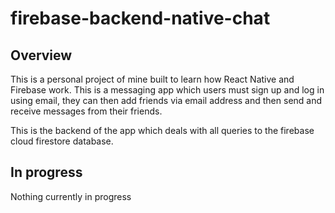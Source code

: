 # firebase-backend-native-chat

## Overview

This is a personal project of mine built to learn how React Native and Firebase work. This is a messaging app which users must sign up and log in using email, they can then add friends via email address and then send and receive messages from their friends.

This is the backend of the app which deals with all queries to the firebase cloud firestore database.

## In progress

Nothing currently in progress
